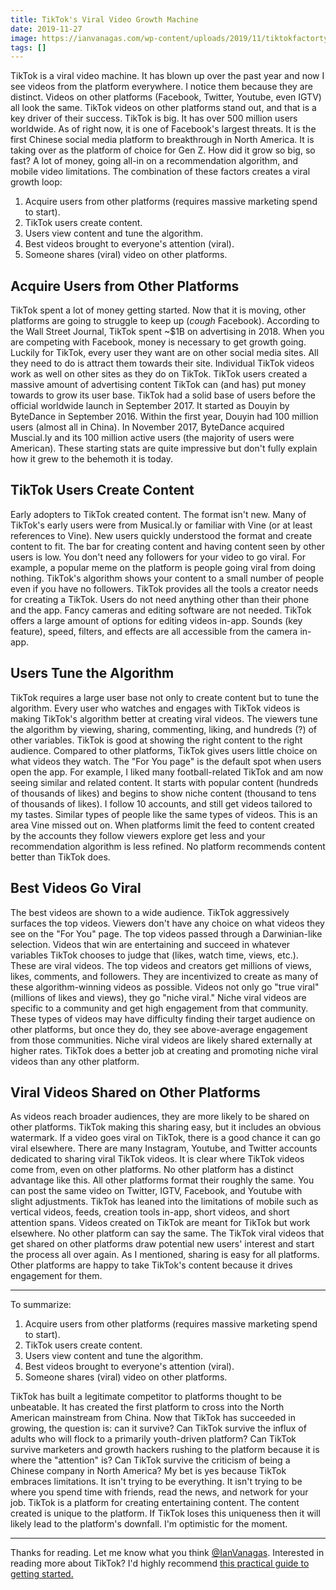 ```yaml
---
title: TikTok's Viral Video Growth Machine
date: 2019-11-27
image: https://ianvanagas.com/wp-content/uploads/2019/11/tiktokfactorty.jpg
tags: []
---
```

TikTok is a viral video machine. It has blown up over the past year and now I see videos from the platform everywhere. I notice them because they are distinct. Videos on other platforms (Facebook, Twitter, Youtube, even IGTV) all look the same. TikTok videos on other platforms stand out, and that is a key driver of their success. TikTok is big. It has over 500 million users worldwide. As of right now, it is one of Facebook's largest threats. It is the first Chinese social media platform to breakthrough in North America. It is taking over as the platform of choice for Gen Z. How did it grow so big, so fast? A lot of money, going all-in on a recommendation algorithm, and mobile video limitations. The combination of these factors creates a viral growth loop: 

  1. Acquire users from other platforms (requires massive marketing spend to start).
  2. TikTok users create content.
  3. Users view content and tune the algorithm.
  4. Best videos brought to everyone's attention (viral).
  5. Someone shares (viral) video on other platforms.



## Acquire Users from Other Platforms

TikTok spent a lot of money getting started. Now that it is moving, other platforms are going to struggle to keep up (_cough_ Facebook). According to the Wall Street Journal, TikTok spent ~$1B on advertising in 2018. When you are competing with Facebook, money is necessary to get growth going. Luckily for TikTok, every user they want are on other social media sites. All they need to do is attract them towards their site. Individual TikTok videos work as well on other sites as they do on TikTok. TikTok users created a massive amount of advertising content TikTok can (and has) put money towards to grow its user base. TikTok had a solid base of users before the official worldwide launch in September 2017. It started as Douyin by ByteDance in September 2016. Within the first year, Douyin had 100 million users (almost all in China). In November 2017, ByteDance acquired Muscial.ly and its 100 million active users (the majority of users were American). These starting stats are quite impressive but don't fully explain how it grew to the behemoth it is today. 

## TikTok Users Create Content

Early adopters to TikTok created content. The format isn't new. Many of TikTok's early users were from Musical.ly or familiar with Vine (or at least references to Vine). New users quickly understood the format and create content to fit. The bar for creating content and having content seen by other users is low. You don't need any followers for your video to go viral. For example, a popular meme on the platform is people going viral from doing nothing. TikTok's algorithm shows your content to a small number of people even if you have no followers. TikTok provides all the tools a creator needs for creating a TikTok. Users do not need anything other than their phone and the app. Fancy cameras and editing software are not needed. TikTok offers a large amount of options for editing videos in-app. Sounds (key feature), speed, filters, and effects are all accessible from the camera in-app. 

## Users Tune the Algorithm

TikTok requires a large user base not only to create content but to tune the algorithm. Every user who watches and engages with TikTok videos is making TikTok's algorithm better at creating viral videos. The viewers tune the algorithm by viewing, sharing, commenting, liking, and hundreds (?) of other variables. TikTok is good at showing the right content to the right audience. Compared to other platforms, TikTok gives users little choice on what videos they watch. The "For You page" is the default spot when users open the app. For example, I liked many football-related TikTok and am now seeing similar and related content. It starts with popular content (hundreds of thousands of likes) and begins to show niche content (thousand to tens of thousands of likes). I follow 10 accounts, and still get videos tailored to my tastes. Similar types of people like the same types of videos. This is an area Vine missed out on. When platforms limit the feed to content created by the accounts they follow viewers explore get less and your recommendation algorithm is less refined. No platform recommends content better than TikTok does. 

## Best Videos Go Viral

The best videos are shown to a wide audience. TikTok aggressively surfaces the top videos. Viewers don't have any choice on what videos they see on the "For You" page. The top videos passed through a Darwinian-like selection. Videos that win are entertaining and succeed in whatever variables TikTok chooses to judge that (likes, watch time, views, etc.). These are viral videos. The top videos and creators get millions of views, likes, comments, and followers. They are incentivized to create as many of these algorithm-winning videos as possible. Videos not only go "true viral" (millions of likes and views), they go "niche viral." Niche viral videos are specific to a community and get high engagement from that community. These types of videos may have difficulty finding their target audience on other platforms, but once they do, they see above-average engagement from those communities. Niche viral videos are likely shared externally at higher rates. TikTok does a better job at creating and promoting niche viral videos than any other platform. 

## Viral Videos Shared on Other Platforms

As videos reach broader audiences, they are more likely to be shared on other platforms. TikTok making this sharing easy, but it includes an obvious watermark. If a video goes viral on TikTok, there is a good chance it can go viral elsewhere. There are many Instagram, Youtube, and Twitter accounts dedicated to sharing viral TikTok videos. It is clear where TikTok videos come from, even on other platforms. No other platform has a distinct advantage like this. All other platforms format their roughly the same. You can post the same video on Twitter, IGTV, Facebook, and Youtube with slight adjustments. TikTok has leaned into the limitations of mobile such as vertical videos, feeds, creation tools in-app, short videos, and short attention spans. Videos created on TikTok are meant for TikTok but work elsewhere. No other platform can say the same. The TikTok viral videos that get shared on other platforms draw potential new users' interest and start the process all over again. As I mentioned, sharing is easy for all platforms. Other platforms are happy to take TikTok's content because it drives engagement for them. 

* * *

To summarize: 

  1. Acquire users from other platforms (requires massive marketing spend to start).
  2. TikTok users create content.
  3. Users view content and tune the algorithm.
  4. Best videos brought to everyone's attention (viral).
  5. Someone shares (viral) video on other platforms.

TikTok has built a legitimate competitor to platforms thought to be unbeatable. It has created the first platform to cross into the North American mainstream from China. Now that TikTok has succeeded in growing, the question is: can it survive? Can TikTok survive the influx of adults who will flock to a primarily youth-driven platform? Can TikTok survive marketers and growth hackers rushing to the platform because it is where the "attention" is? Can TikTok survive the criticism of being a Chinese company in North America? My bet is yes because TikTok embraces limitations. It isn't trying to be everything. It isn't trying to be where you spend time with friends, read the news, and network for your job. TikTok is a platform for creating entertaining content. The content created is unique to the platform. If TikTok loses this uniqueness then it will likely lead to the platform's downfall. I'm optimistic for the moment. 

* * *

Thanks for reading. Let me know what you think [@IanVanagas](https://twitter.com/IanVanagas/). Interested in reading more about TikTok? I'd highly recommend [this practical guide to getting started.](https://medium.com/@mattprd/how-tiktok-is-changing-the-world-and-youre-missing-it-fa283338649a)
